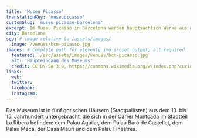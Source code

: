 ```yaml
---
title: 'Museu Picasso'
translationKey: 'museupicasso'
customSlug: 'museu-picasso-barcelona'
excerpt: Im Museu Picasso in Barcelona werden hauptsächlich Werke aus der Jugendzeit von Pablo Picasso ausgestellt, die zwischen 1895 und 1904 entstanden sind.
city: Barcelona
seo: # image relative to /assets/images/
  image: /venues/bcn-picasso.jpg
images: # complete path for eleventy img srcset output, alt required
  featured: ./src/assets/images/venues/bcn-picasso.jpg
  alt: 'Haupteingang des Museums'
  credit: CC BY-SA 3.0, https://commons.wikimedia.org/w/index.php?curid=1110604
links:
  web:
  twitter:
  facebook:
  instagram:
---
```


Das Museum ist in fünf gotischen Häusern (Stadtpalästen) aus dem 13. bis 15. Jahrhundert untergebracht, die sich in der Carrer Montcada im Stadtteil La Ribera befinden: dem Palau Aguilar, dem Palau Baró de Castellet, dem Palau Meca, der Casa Mauri und dem Palau Finestres.
